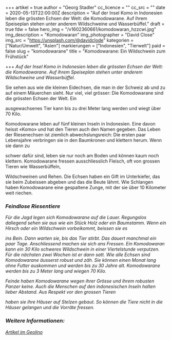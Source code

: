 +++
artikel = true
author = "Georg Stadler"
cc_licence = ""
cc_src = ""
date = 2020-05-13T22:00:00Z
description = "Auf der Insel Komo in Indonesien leben die grössten Echsen der Welt: die Komodowarane. Auf ihrem Speiseplan stehen unter anderem Wildschweine und Wasserbüffel."
draft = true
fdw = false
hero_img = "/v1602360661/komodowaran_hzzcwi.jpg"
img_description = "Komodowaran"
img_photographer = "David Close"
img_src = "https://unsplash.com/@davidclode"
kategorien = ["Natur/Umwelt", "Asien"]
markierungen = ["Indonesien", "Tierwelt"]
paid = false
slug = "komodowarane"
title = "Komodowarane: Ein Wildschwein zum Frühstück"

+++
_Auf der Insel Komo in Indonesien leben die grössten Echsen der Welt: die Komodowarane. Auf ihrem Speiseplan stehen unter anderem Wildschweine und Wasserbüffel._

Sie sehen aus wie die kleinen Eidechsen, die man in der Schweiz ab und zu auf einem Mäuerchen sieht. Nur viel, viel grösser: Die Komodowarane sind die grössten Echsen der Welt. Ein

ausgewachsenes Tier kann bis zu drei Meter lang werden und wiegt über 70 Kilo.

Komodowarane leben auf fünf kleinen Inseln in Indonesien. Eine davon heisst «Komo» und hat den Tieren auch den Namen gegeben. Das Leben der Riesenechsen ist ziemlich abwechslungsreich: Die ersten paar Lebensjahre verbringen sie in den Baumkronen und klettern herum. Wenn sie dann zu

schwer dafür sind, leben sie nur noch am Boden und können kaum noch klettern. Komodowarane fressen ausschliesslich Fleisch, oft von grossen Tieren wie Wasserbüffeln,

Wildschweinen und Rehen. Die Echsen haben ein Gift im Unterkiefer, das sie beim Zubeissen abgeben und das die Beute lähmt. Wie Schlangen haben Komodowarane eine gespaltene Zunge, mit der sie über 10 Kilometer weit riechen.

### **_Feindlose Riesentiere_**

_Für die Jagd legen sich Komodowarane auf die Lauer. Regungslos daliegend sehen sie aus wie ein Stück Holz oder ein Baumstamm. Wenn ein Hirsch oder ein Wildschwein vorbeikommt, beissen sie es_

_ins Bein. Dann warten sie, bis das Tier stirbt. Das dauert manchmal ein paar Tage. Anschliessend machen sie sich ans Fressen. Ein Komodowaran kann ein 30 Kilo schweres Wildschwein in einer Viertelstunde verputzen. Für die nächsten zwei Wochen ist er dann satt. Wie alle Echsen sind Komodowarane äusserst robust und zäh. Sie können einen Monat lang ohne Futter auskommen und werden bis zu 30 Jahre alt. Komodowarane werden bis zu 3 Meter lang und wiegen 70 Kilo._

_Feinde haben Komodowarane wegen ihrer Grösse und ihrem robusten Panzer keine. Auch die Menschen auf den indonesischen Inseln halten lieber Abstand. Aus Respekt vor den grossen Tieren_

_haben sie ihre Häuser auf Stelzen gebaut. So können die Tiere nicht in die Häuser gelangen und die Vorräte fressen._

### _Weitere Informationen:_

[_Artikel im Geolino_](https://www.geo.de/geolino/tierlexikon/2629-rtkl-tierlexikon-komodo-warane)